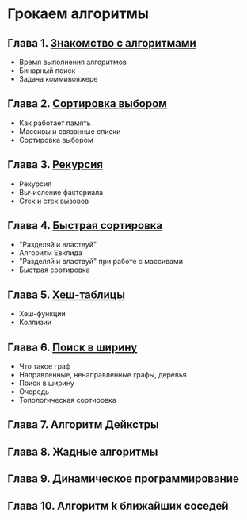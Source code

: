# Грокаем алгоритмы

## Глава 1. [Знакомство с алгоритмами](./Chapter-1)

* Время выполнения алгоритмов
* Бинарный поиск
* Задача коммивояжере

## Глава 2. [Сортировка выбором](./Chapter-2)

* Как работает память
* Массивы и связанные списки
* Сортировка выбором

## Глава 3. [Рекурсия](./Chapter-3)

* Рекурсия
* Вычисление факториала
* Стек и стек вызовов

## Глава 4. [Быстрая сортировка](./Chapter-4)

* "Разделяй и властвуй"
* Алгоритм Евклида
* "Разделяй и властвуй" при работе с массивами
* Быстрая сортировка

## Глава 5. [Хеш-таблицы](./Chapter-5)

* Хеш-функции
* Коллизии

## Глава 6. [Поиск в ширину](./Chapter-6)

* Что такое граф
* Направленные, ненаправленные графы, деревья
* Поиск в ширину
* Очередь
* Топологическая сортировка

## Глава 7. Алгоритм Дейкстры

## Глава 8. Жадные алгоритмы

## Глава 9. Динамическое программирование

## Глава 10. Алгоритм k ближайших соседей
